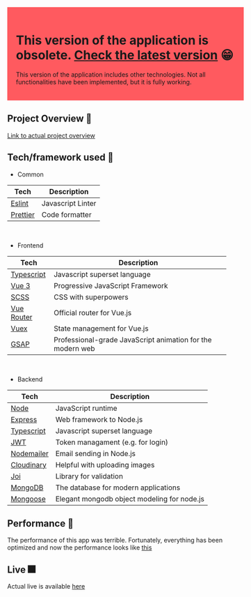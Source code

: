 <div style="width: 100%; background: #ff5a5f; padding: 20px">

<h1>
   This version of the application is obsolete. <a href="https://github.com/Bartek532/book-searcher">Check the latest version</a> 😁
</h1>
<p>
    This version of the application includes other technologies. Not all functionalities have been implemented, but it is fully working.
</p>

</div>

## Project Overview 🎨

[Link to actual project overview](https://github.com/Bartek532/book-searcher#project-overview)

## Tech/framework used 🧰

- Common

| Tech                             | Description       |
| -------------------------------- | ----------------- |
| [Eslint](https://eslint.org/)    | Javascript Linter |
| [Prettier](https://prettier.io/) | Code formatter    |

<br />

- Frontend

| Tech                                          | Description                                                |
| --------------------------------------------- | ---------------------------------------------------------- |
| [Typescript](https://www.typescriptlang.org/) | Javascript superset language                               |
| [Vue 3](https://vuejs.org)                    | Progressive JavaScript Framework                           |
| [SCSS](https://sass-lang.com)                 | CSS with superpowers                                       |
| [Vue Router](https://router.vuejs.org)        | Official router for Vue.js                                 |
| [Vuex](vuex.vuejs.org)                        | State management for Vue.js                                |
| [GSAP](https://greensock.com/gsap)            | Professional-grade JavaScript animation for the modern web |

<br />

- Backend

| Tech                                          | Description                                 |
| --------------------------------------------- | ------------------------------------------- |
| [Node](https://nodejs.org/en/)                | JavaScript runtime                          |
| [Express](https://expressjs.com)              | Web framework to Node.js                    |
| [Typescript](https://www.typescriptlang.org/) | Javascript superset language                |
| [JWT](https://jwt.io)                         | Token managament (e.g. for login)           |
| [Nodemailer](https://nodemailer.com/)         | Email sending in Node.js                    |
| [Cloudinary](https://cloudinary.com)          | Helpful with uploading images               |
| [Joi](https://joi.dev/api)                    | Library for validation                      |
| [MongoDB](https://www.mongodb.com)            | The database for modern applications        |
| [Mongoose](https://mongoosejs.com)            | Elegant mongodb object modeling for node.js |

## Performance 💨

The performance of this app was terrible. Fortunately, everything has been optimized and now the performance looks like [this](https://github.com/Bartek532/book-searcher#performance)

## Live 🎆

Actual live is available [here](https://github.com/Bartek532/book-searcher#live)
